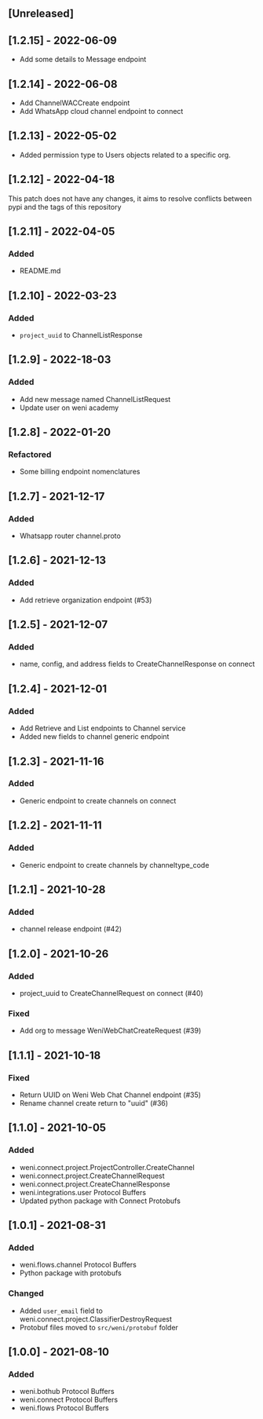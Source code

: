 ## [Unreleased]

## [1.2.15] - 2022-06-09
- Add some details to Message endpoint

## [1.2.14] - 2022-06-08
- Add ChannelWACCreate endpoint
- Add WhatsApp cloud channel endpoint to connect

## [1.2.13] - 2022-05-02
- Added permission type to Users objects related to a specific org.

## [1.2.12] - 2022-04-18
This patch does not have any changes, it aims to resolve conflicts between pypi and the tags of this repository

## [1.2.11] - 2022-04-05
### Added
- README.md

## [1.2.10] - 2022-03-23
### Added
- `project_uuid` to ChannelListResponse

## [1.2.9] - 2022-18-03
### Added
- Add new message named ChannelListRequest
- Update user on weni academy

## [1.2.8] - 2022-01-20
### Refactored
- Some billing endpoint nomenclatures

## [1.2.7] - 2021-12-17
### Added
- Whatsapp router channel.proto

## [1.2.6] - 2021-12-13
### Added
- Add retrieve organization endpoint (#53)

## [1.2.5] - 2021-12-07
### Added
- name, config, and address fields to CreateChannelResponse on connect

## [1.2.4] - 2021-12-01
### Added
- Add Retrieve and List endpoints to Channel service
- Added new fields to channel generic endpoint

## [1.2.3] - 2021-11-16
### Added
- Generic endpoint to create channels on connect

## [1.2.2] - 2021-11-11
### Added
- Generic endpoint to create channels by channeltype_code

## [1.2.1] - 2021-10-28
### Added
- channel release endpoint (#42)

## [1.2.0] - 2021-10-26
### Added
- project_uuid to CreateChannelRequest on connect (#40)

### Fixed
- Add org to message WeniWebChatCreateRequest (#39)

## [1.1.1] - 2021-10-18
### Fixed
- Return UUID on Weni Web Chat Channel endpoint (#35)
- Rename channel create return to "uuid" (#36)

## [1.1.0] - 2021-10-05
### Added
- weni.connect.project.ProjectController.CreateChannel
- weni.connect.project.CreateChannelRequest
- weni.connect.project.CreateChannelResponse
- weni.integrations.user Protocol Buffers
- Updated python package with Connect Protobufs

## [1.0.1] - 2021-08-31
### Added
- weni.flows.channel Protocol Buffers
- Python package with protobufs

### Changed
- Added `user_email` field to weni.connect.project.ClassifierDestroyRequest 
- Protobuf files moved to `src/weni/protobuf` folder

## [1.0.0] - 2021-08-10
### Added
- weni.bothub Protocol Buffers
- weni.connect Protocol Buffers
- weni.flows Protocol Buffers

